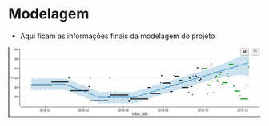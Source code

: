 # Modelagem

- Aqui ficam as informações finais da modelagem do projeto

![alt text](https://github.com/christianctavares/IoT_Temperature-Readings/blob/main/Docs/images/inside_previsao.png?raw=true)

